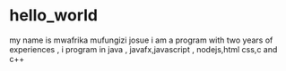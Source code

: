 # hello_world
my name is mwafrika mufungizi josue i am a program with two years of experiences , i program in java , javafx,javascript , nodejs,html css,c and c++
